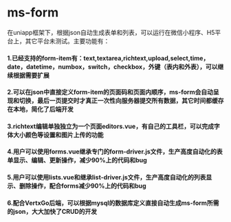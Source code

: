 # ms-form
在uniapp框架下，根据json自动生成表单和列表，可以运行在微信小程序、H5平台上，其它平台未测试。主要功能有： 
#### 1.已经支持的form-item有：text,textarea,richtext,upload,select,time，date，datetime，numbox，switch，checkbox，外键（表内和外表），可以继续根据需要扩展 
#### 2.可以在json中直接定义form-item的页面码和页面内顺序，ms-form会自动呈现和切换，最后一页提交时才真正一次性向服务器提交所有数据，其它时间都缓存在本地，简化了后端开发 
#### 3.richtext编辑单独独立为一个页面editors.vue，有自己的工具栏，可以完成字体大小颜色等设置和图片上传的功能 
#### 4.用户可以使用forms.vue继承专门的form-driver.js文件，生产高度自动化的表单显示、编辑、更新操作，减少90%上的代码和bug 
#### 5.用户可以使用lists.vue和继承list-driver.js文件，生产高度自动化的列表显示、删除操作，配合forms减少90%上的代码和bug 
#### 6.配合VertxGo后端，可以根据mysql的数据库定义直接自动生成ms-form所需的json，大大加快了CRUD的开发

